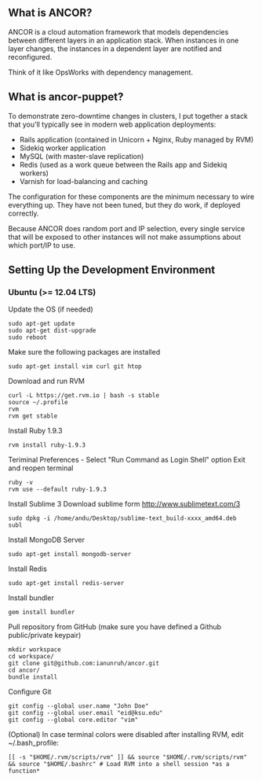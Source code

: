 ## What is ANCOR?

ANCOR is a cloud automation framework that models dependencies between different layers in an
application stack. When instances in one layer changes, the instances in a dependent layer
are notified and reconfigured.

Think of it like OpsWorks with dependency management.

## What is ancor-puppet?

To demonstrate zero-downtime changes in clusters, I put together a stack that you'll typically
see in modern web application deployments:

- Rails application (contained in Unicorn + Nginx, Ruby managed by RVM)
- Sidekiq worker application
- MySQL (with master-slave replication)
- Redis (used as a work queue between the Rails app and Sidekiq workers)
- Varnish for load-balancing and caching

The configuration for these components are the minimum necessary to wire everything up. They have
not been tuned, but they do work, if deployed correctly.

Because ANCOR does random port and IP selection, every single service that will be exposed to
other instances will not make assumptions about which port/IP to use.

## Setting Up the Development Environment

### Ubuntu (>= 12.04 LTS)

Update the OS (if needed)
```
sudo apt-get update
sudo apt-get dist-upgrade
sudo reboot
```

Make sure the following packages are installed
```
sudo apt-get install vim curl git htop
```

Download and run RVM
```
curl -L https://get.rvm.io | bash -s stable
source ~/.profile 
rvm
rvm get stable
```

Install Ruby 1.9.3
```
rvm install ruby-1.9.3
```
Teriminal Preferences - Select "Run Command as Login Shell" option
Exit and reopen terminal

```
ruby -v
rvm use --default ruby-1.9.3
```

Install Sublime 3
Download sublime form http://www.sublimetext.com/3
```
sudo dpkg -i /home/andu/Desktop/sublime-text_build-xxxx_amd64.deb
subl
```

Install MongoDB Server
```
sudo apt-get install mongodb-server
```

Install Redis
```
sudo apt-get install redis-server
```

Install bundler
```
gem install bundler
```

Pull repository from GitHub (make sure you have defined a Github public/private keypair)
```
mkdir workspace
cd workspace/
git clone git@github.com:ianunruh/ancor.git
cd ancor/
bundle install
```

Configure Git
```
git config --global user.name "John Doe"
git config --global user.email "eid@ksu.edu"
git config --global core.editor "vim"
```

(Optional) In case terminal colors were disabled after installing RVM, edit ~/.bash_profile:
```
[[ -s "$HOME/.rvm/scripts/rvm" ]] && source "$HOME/.rvm/scripts/rvm" && source "$HOME/.bashrc" # Load RVM into a shell session *as a function*
```
